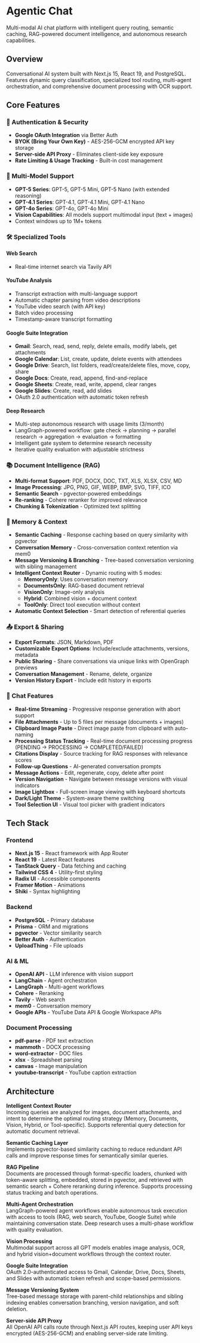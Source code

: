 # Agentic Chat

Multi-modal AI chat platform with intelligent query routing, semantic caching, RAG-powered document intelligence, and autonomous research capabilities.

## Overview

Conversational AI system built with Next.js 15, React 19, and PostgreSQL. Features dynamic query classification, specialized tool routing, multi-agent orchestration, and comprehensive document processing with OCR support.

## Core Features

### 🔐 Authentication & Security
- **Google OAuth Integration** via Better Auth
- **BYOK (Bring Your Own Key)** - AES-256-GCM encrypted API key storage
- **Server-side API Proxy** - Eliminates client-side key exposure
- **Rate Limiting & Usage Tracking** - Built-in cost management

### 🤖 Multi-Model Support
- **GPT-5 Series**: GPT-5, GPT-5 Mini, GPT-5 Nano (with extended reasoning)
- **GPT-4.1 Series**: GPT-4.1, GPT-4.1 Mini, GPT-4.1 Nano
- **GPT-4o Series**: GPT-4o, GPT-4o Mini
- **Vision Capabilities**: All models support multimodal input (text + images)
- Context windows up to 1M+ tokens

### 🛠️ Specialized Tools

#### Web Search
- Real-time internet search via Tavily API

#### YouTube Analysis
- Transcript extraction with multi-language support
- Automatic chapter parsing from video descriptions
- YouTube video search (with API key)
- Batch video processing
- Timestamp-aware transcript formatting

#### Google Suite Integration
- **Gmail**: Search, read, send, reply, delete emails, modify labels, get attachments
- **Google Calendar**: List, create, update, delete events with attendees
- **Google Drive**: Search, list folders, read/create/delete files, move, copy, share
- **Google Docs**: Create, read, append, find-and-replace
- **Google Sheets**: Create, read, write, append, clear ranges
- **Google Slides**: Create, read, add slides
- OAuth 2.0 authentication with automatic token refresh

#### Deep Research
- Multi-step autonomous research with usage limits (3/month)
- LangGraph-powered workflow: gate check → planning → parallel research → aggregation → evaluation → formatting
- Intelligent gate system to determine research necessity
- Iterative quality evaluation with adjustable strictness

### 📚 Document Intelligence (RAG)
- **Multi-format Support**: PDF, DOCX, DOC, TXT, XLS, XLSX, CSV, MD
- **Image Processing**: JPG, PNG, GIF, WEBP, BMP, SVG, TIFF, ICO
- **Semantic Search** - pgvector-powered embeddings
- **Re-ranking** - Cohere reranker for improved relevance
- **Chunking & Tokenization** - Optimized text splitting

### 🧠 Memory & Context
- **Semantic Caching** - Response caching based on query similarity with pgvector
- **Conversation Memory** - Cross-conversation context retention via mem0
- **Message Versioning & Branching** - Tree-based conversation versioning with sibling management
- **Intelligent Context Router** - Dynamic routing with 5 modes:
  - **MemoryOnly**: Uses conversation memory
  - **DocumentsOnly**: RAG-based document retrieval
  - **VisionOnly**: Image-only analysis
  - **Hybrid**: Combined vision + document context
  - **ToolOnly**: Direct tool execution without context
- **Automatic Context Selection** - Smart detection of referential queries

### 📤 Export & Sharing
- **Export Formats**: JSON, Markdown, PDF
- **Customizable Export Options**: Include/exclude attachments, versions, metadata
- **Public Sharing** - Share conversations via unique links with OpenGraph previews
- **Conversation Management** - Rename, delete, organize
- **Version History Export** - Include edit history in exports

### 💬 Chat Features
- **Real-time Streaming** - Progressive response generation with abort support
- **File Attachments** - Up to 5 files per message (documents + images)
- **Clipboard Image Paste** - Direct image paste from clipboard with auto-naming
- **Processing Status Tracking** - Real-time document processing progress (PENDING → PROCESSING → COMPLETED/FAILED)
- **Citations Display** - Source tracking for RAG responses with relevance scores
- **Follow-up Questions** - AI-generated conversation prompts
- **Message Actions** - Edit, regenerate, copy, delete after point
- **Version Navigation** - Navigate between message versions with visual indicators
- **Image Lightbox** - Full-screen image viewing with keyboard shortcuts
- **Dark/Light Theme** - System-aware theme switching
- **Tool Selection UI** - Visual tool picker with gradient indicators

## Tech Stack

### Frontend
- **Next.js 15** - React framework with App Router
- **React 19** - Latest React features
- **TanStack Query** - Data fetching and caching
- **Tailwind CSS 4** - Utility-first styling
- **Radix UI** - Accessible components
- **Framer Motion** - Animations
- **Shiki** - Syntax highlighting

### Backend
- **PostgreSQL** - Primary database
- **Prisma** - ORM and migrations
- **pgvector** - Vector similarity search
- **Better Auth** - Authentication
- **UploadThing** - File uploads

### AI & ML
- **OpenAI API** - LLM inference with vision support
- **LangChain** - Agent orchestration
- **LangGraph** - Multi-agent workflows
- **Cohere** - Reranking
- **Tavily** - Web search
- **mem0** - Conversation memory
- **Google APIs** - YouTube Data API & Google Workspace APIs

### Document Processing
- **pdf-parse** - PDF text extraction
- **mammoth** - DOCX processing
- **word-extractor** - DOC files
- **xlsx** - Spreadsheet parsing
- **canvas** - Image manipulation
- **youtube-transcript** - YouTube caption extraction

## Architecture

**Intelligent Context Router**  
Incoming queries are analyzed for images, document attachments, and intent to determine the optimal routing strategy (Memory, Documents, Vision, Hybrid, or Tool-specific). Supports referential query detection for automatic document retrieval.

**Semantic Caching Layer**  
Implements pgvector-based similarity caching to reduce redundant API calls and improve response times for semantically similar queries.

**RAG Pipeline**  
Documents are processed through format-specific loaders, chunked with token-aware splitting, embedded, stored in pgvector, and retrieved with semantic search + Cohere reranking during inference. Supports processing status tracking and batch operations.

**Multi-Agent Orchestration**  
LangGraph-powered agent workflows enable autonomous task execution with access to tools (RAG, web search, YouTube, Google Suite) while maintaining conversation state. Deep research uses a multi-phase workflow with quality evaluation.

**Vision Processing**  
Multimodal support across all GPT models enables image analysis, OCR, and hybrid vision+document workflows through the context router.

**Google Suite Integration**  
OAuth 2.0-authenticated access to Gmail, Calendar, Drive, Docs, Sheets, and Slides with automatic token refresh and scope-based permissions.

**Message Versioning System**  
Tree-based message storage with parent-child relationships and sibling indexing enables conversation branching, version navigation, and soft deletion.

**Server-side API Proxy**  
All OpenAI API calls route through Next.js API routes, keeping user API keys encrypted (AES-256-GCM) and enabling server-side rate limiting.